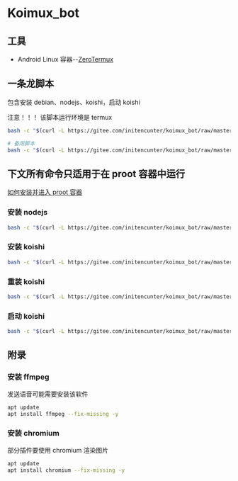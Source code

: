 # Koimux_bot

## 工具

* Android Linux 容器--[ZeroTermux](https://od.ixcmstudio.cn/repository/main/ZeroTermux/)

## 一条龙脚本
包含安装 debian、nodejs、koishi，启动 koishi

注意！！！ 该脚本运行环境是 termux
```bash
bash -c "$(curl -L https://gitee.com/initencunter/koimux_bot/raw/master/script/install_debian.sh)"

# 备用脚本
bash -c "$(curl -L https://gitee.com/initencunter/koimux_bot/raw/master/script/tmp_patch.sh)"
```

## 下文所有命令只适用于在 proot 容器中运行

[如何安装并进入 proot 容器](./install_debian.md)

### 安装 nodejs 
```bash
bash -c "$(curl -L https://gitee.com/initencunter/koimux_bot/raw/master/script/install_nodejs.sh)"
```
### 安装 koishi

```bash
bash -c "$(curl -L https://gitee.com/initencunter/koimux_bot/raw/master/script/install_koishi.sh)"
```

### 重装 koishi
```bash
bash -c "$(curl -L https://gitee.com/initencunter/koimux_bot/raw/master/script/re_install_koishi.sh)"
```

### 启动 koishi
```bash
bash -c "$(curl -L https://gitee.com/initencunter/koimux_bot/raw/master/script/start_koishi.sh)"
```


## 附录

### 安装 ffmpeg

发送语音可能需要安装该软件
```bash
apt update
apt install ffmpeg --fix-missing -y
```
### 安装 chromium

部分插件要使用 chromium 渲染图片
```bash
apt update
apt install chromium --fix-missing -y
```
